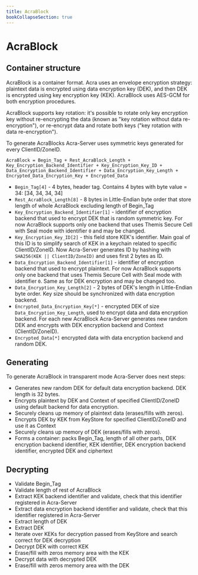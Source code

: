```yaml
---
title: AcraBlock
bookCollapseSection: true
---
```


# AcraBlock

## Container structure

AcraBlock is a container format. Acra uses an envelope encryption strategy: plaintext data is encrypted using data encryption key (DEK), and then DEK is encrypted using key encryption key (KEK). AcraBlock uses AES-GCM for both encryption procedures.

AcraBlock supports key rotation: it's possible to rotate only key encryption key without re-encrypting the data (known as "key rotation without data re-encryption"), or re-encrypt data and rotate both keys ("key rotation with data re-encryption").

To generate AcraBlocks Acra-Server uses symmetric keys generated for every ClientID/ZoneID.

`AcraBlock = Begin_Tag + Rest_AcraBlock_Length + Key_Encryption_Backend_Identifier + Key_Encryption_Key_ID + Data_Encryption_Backend_Identifier + Data_Encryption_Key_Length + Encrypted_Data_Encryption_Key + Encrypted_Data`
* `Begin_Tag[4]` - 4 bytes, header tag. Contains 4 bytes with byte value = 34: [34, 34, 34, 34]
* `Rest_AcraBlock_Length[8]` - 8 bytes in Little-Endian byte order that store length of whole AcraBlock excluding length of Begin_Tag
* `Key_Encryption_Backend_Identifier[1]` - identifier of encryption backend that used to encrypt DEK that is random symmetric key. For now AcraBlock supports only one backend that uses Themis Secure Cell with Seal mode with identifier `0` and may be changed.
* `Key_Encryption_Key_ID[2]` - this field store KEK's identifier. Main goal of this ID is to simplify search of KEK in a keychain related to specific ClientID/ZoneID. Now Acra-Server generates ID by hashing with `SHA256(KEK || ClientID/ZoneID)` and uses first 2 bytes as ID.
* `Data_Encryption_Backend_Identifier[1]` - identifier of encryption backend that used to encrypt plaintext. For now AcraBlock supports only one backend that uses Themis Secure Cell with Seal mode with identifier `0`. Same as for DEK encryption and may be changed too.
* `Data_Encryption_Key_Length[2]` - 2 bytes of DEK's length in Little-Endian byte order. Key size should be synchronized with data encryption backend.
* `Encrypted_Data_Encryption_Key[*]` - encrypted DEK of size `Data_Encryption_Key_Length`, used to encrypt data and data encryption backend. For each new AcraBlock Acra-Server generates new random DEK and encrypts with DEK encryption backend and Context (ClientID/ZoneID).
* `Encrypted_Data[*]` encrypted data with data encryption backend and random DEK.

## Generating

To generate AcraBlock in transparent mode Acra-Server does next steps:
* Generates new random DEK for default data encryption backend. DEK length is 32 bytes.
* Encrypts plaintext by DEK and Context of specified ClientID/ZoneID using default backend for data encryption.
* Securely cleans up memory of plaintext data (erases/fills with zeros).
* Encrypts DEK by KEK from KeyStore for specified ClientID/ZoneID and use it as Context
* Securely cleans up memory of DEK (erases/fills with zeros).
* Forms a container: packs Begin_Tag, length of all other parts, DEK encryption backend identifier, KEK identifier, DEK encryption backend identifier, encrypted DEK and ciphertext

## Decrypting

* Validate Begin_Tag
* Validate length of rest of AcraBlock
* Extract KEK backend identifier and validate, check that this identifier registered in Acra-Server
* Extract data encryption backend identifier and validate, check that this identifier registered in Acra-Server
* Extract length of DEK
* Extract DEK
* Iterate over KEKs for decryption passed from KeyStore and search correct for DEK decryption
* Decrypt DEK with correct KEK
* Erase/fill with zeros memory area with the KEK
* Decrypt data with decrypted DEK
* Erase/fill with zeros memory area with the DEK
